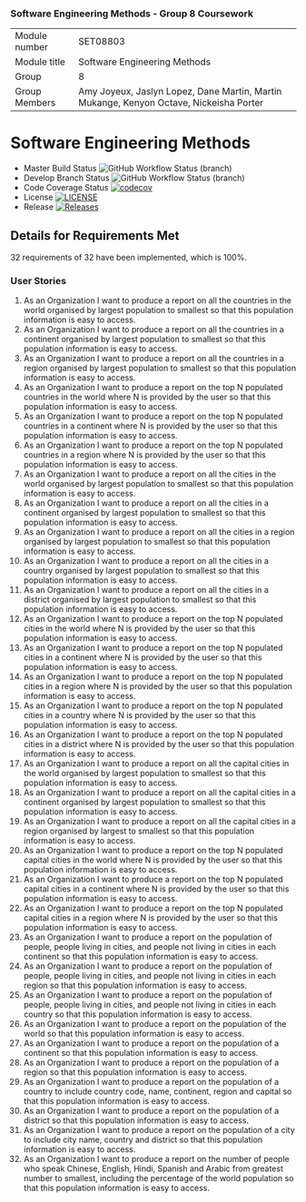 ### Software Engineering Methods - Group 8 Coursework

| | |
| --- | --- |
| Module number | SET08803 |
| Module title | Software Engineering Methods |
| Group | 8 |
| Group Members | Amy Joyeux, Jaslyn Lopez, Dane Martin, Martin Mukange, Kenyon Octave, Nickeisha Porter |


# Software Engineering Methods
* Master Build Status ![GitHub Workflow Status (branch)](https://img.shields.io/github/actions/workflow/status/Dane316/Group8/main.yml?branch=master)
* Develop Branch Status ![GitHub Workflow Status (branch)](https://img.shields.io/github/actions/workflow/status/Dane316/Group8/main.yml?branch=develop)
* Code Coverage Status [![codecov](https://codecov.io/gh/Dane316/Group8/graph/badge.svg?token=0GDQQ6Q7VF)](https://codecov.io/gh/Dane316/Group8)
* License [![LICENSE](https://img.shields.io/github/license/Dane316/Group8.svg?style=flat-square)](https://github.com/Dane316/Group8/blob/master/LICENSE)
* Release [![Releases](https://img.shields.io/github/release/Dane316/Group8/all.svg?style=flat-square)](https://github.com/Dane316/Group8/releases)
 
## Details for Requirements Met
32 requirements of 32 have been implemented, which is 100%.


### User Stories
1. As an Organization I want to produce a report on all the countries in the world organised by largest population to smallest so that this population information is easy to access.
2. As an Organization I want to produce a report on all the countries in a continent organised by largest population to smallest so that this population information is easy to access.
3. As an Organization I want to produce a report on all the countries in a region organised by largest population to smallest so that this population information is easy to access.
4. As an Organization I want to produce a report on the top N populated countries in the world where N is provided by the user so that this population information is easy to access.
5. As an Organization I want to produce a report on the top N populated countries in a continent where N is provided by the user so that this population information is easy to access.
6. As an Organization I want to produce a report on the top N populated countries in a region where N is provided by the user so that this population information is easy to access.
7. As an Organization I want to produce a report on all the cities in the world organised by largest population to smallest so that this population information is easy to access.
8. As an Organization I want to produce a report on all the cities in a continent organised by largest population to smallest so that this population information is easy to access.
9. As an Organization I want to produce a report on all the cities in a region organised by largest population to smallest so that this population information is easy to access.
10. As an Organization I want to produce a report on all the cities in a country organised by largest population to smallest so that this population information is easy to access.
11. As an Organization I want to produce a report on all the cities in a district organised by largest population to smallest so that this population information is easy to access.
12. As an Organization I want to produce a report on the top N populated cities in the world where N is provided by the user so that this population information is easy to access.
13. As an Organization I want to produce a report on the top N populated cities in a continent where N is provided by the user so that this population information is easy to access.
14. As an Organization I want to produce a report on the top N populated cities in a region where N is provided by the user so that this population information is easy to access.
15. As an Organization I want to produce a report on the top N populated cities in a country where N is provided by the user so that this population information is easy to access.
16. As an Organization I want to produce a report on the top N populated cities in a district where N is provided by the user so that this population information is easy to access.
17. As an Organization I want to produce a report on all the capital cities in the world organised by largest population to smallest so that this population information is easy to access.
18. As an Organization I want to produce a report on all the capital cities in a continent organised by largest population to smallest so that this population information is easy to access.
19. As an Organization I want to produce a report on all the capital cities in a region organised by largest to smallest so that this population information is easy to access.
20. As an Organization I want to produce a report on the top N populated capital cities in the world where N is provided by the user so that this population information is easy to access.
21. As an Organization I want to produce a report on the top N populated capital cities in a continent where N is provided by the user so that this population information is easy to access.
22. As an Organization I want to produce a report on the top N populated capital cities in a region where N is provided by the user so that this population information is easy to access.
23. As an Organization I want to produce a report on the population of people, people living in cities, and people not living in cities in each continent so that this population information is easy to access.
24. As an Organization I want to produce a report on the population of people, people living in cities, and people not living in cities in each region so that this population information is easy to access.
25. As an Organization I want to produce a report on the population of people, people living in cities, and people not living in cities in each country so that this population information is easy to access.
26. As an Organization I want to produce a report on the population of the world so that this population information is easy to access.
27. As an Organization I want to produce a report on the population of a continent so that this population information is easy to access.
28. As an Organization I want to produce a report on the population of a region so that this population information is easy to access.
29. As an Organization I want to produce a report on the population of a country to include country code, name, continent, region and capital so that this population information is easy to access.
30. As an Organization I want to produce a report on the population of a district so that this population information is easy to access.
31. As an Organization I want to produce a report on the population of a city to include city name, country and district so that this population information is easy to access.
32. As an Organization I want to produce a report on the number of people who speak Chinese, English, Hindi, Spanish and Arabic from greatest number to smallest, including the percentage of the world population so that this population information is easy to access.